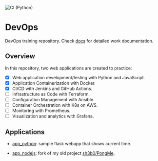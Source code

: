 ![CI (Python)](https://github.com/sh3b0/devops/actions/workflows/app_python.yaml/badge.svg)

# DevOps

DevOps training repository. Check [docs](./docs) for detailed work documentation.

## Overview

In this repository, two web applications are created to practice:

- [x] Web application development/testing with Python and JavaScript.
- [x] Application Containerization with Docker.
- [x] CI/CD with Jenkins and GitHub Actions.
- [ ] Infrastructure as Code with Terraform.
- [ ] Configuration Management with Ansible.
- [ ] Container Orchestration with K8s on AWS.
- [ ] Monitoring with Prometheus.
- [ ] Visualization and analytics with Grafana.

## Applications

- [app_python](./app_python): sample flask webapp that shows current time.

- [app_nodejs](./app_nodejs): fork of my old project [sh3b0/PongMe](https://github.com/sh3b0/PongMe).

